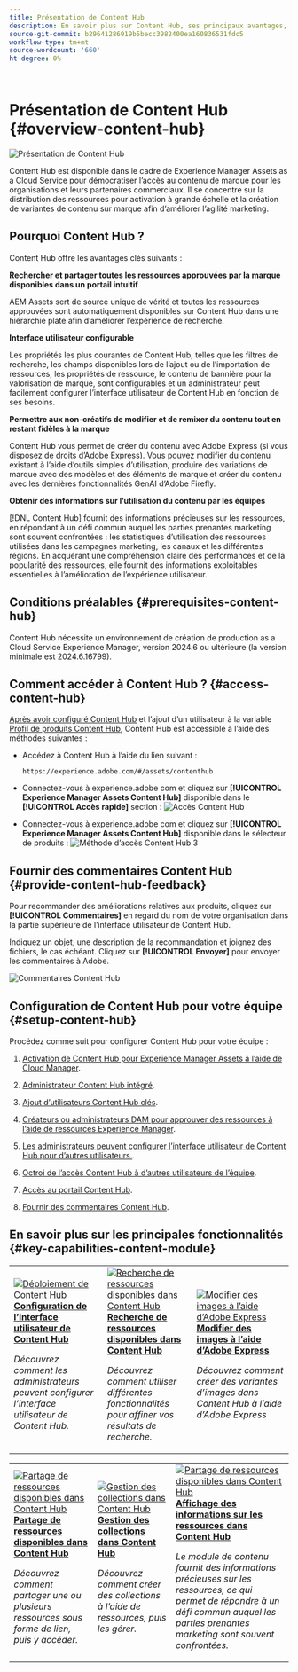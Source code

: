 ```yaml
---
title: Présentation de Content Hub
description: En savoir plus sur Content Hub, ses principaux avantages, comment y accéder et comment fournir des commentaires sur les options disponibles dans Content Hub.
source-git-commit: b29641286919b5becc3982400ea160836531fdc5
workflow-type: tm+mt
source-wordcount: '660'
ht-degree: 0%

---
```



# Présentation de Content Hub {#overview-content-hub}

![Présentation de Content Hub](assets/content-hub-overview.png)

Content Hub est disponible dans le cadre de Experience Manager Assets as a Cloud Service pour démocratiser l’accès au contenu de marque pour les organisations et leurs partenaires commerciaux. Il se concentre sur la distribution des ressources pour activation à grande échelle et la création de variantes de contenu sur marque afin d’améliorer l’agilité marketing.

## Pourquoi Content Hub ?

Content Hub offre les avantages clés suivants :

**Rechercher et partager toutes les ressources approuvées par la marque disponibles dans un portail intuitif**

AEM Assets sert de source unique de vérité et toutes les ressources approuvées sont automatiquement disponibles sur Content Hub dans une hiérarchie plate afin d’améliorer l’expérience de recherche.

**Interface utilisateur configurable**

Les propriétés les plus courantes de Content Hub, telles que les filtres de recherche, les champs disponibles lors de l’ajout ou de l’importation de ressources, les propriétés de ressource, le contenu de bannière pour la valorisation de marque, sont configurables et un administrateur peut facilement configurer l’interface utilisateur de Content Hub en fonction de ses besoins.

**Permettre aux non-créatifs de modifier et de remixer du contenu tout en restant fidèles à la marque**

Content Hub vous permet de créer du contenu avec Adobe Express (si vous disposez de droits d’Adobe Express). Vous pouvez modifier du contenu existant à l’aide d’outils simples d’utilisation, produire des variations de marque avec des modèles et des éléments de marque et créer du contenu avec les dernières fonctionnalités GenAI d’Adobe Firefly.

**Obtenir des informations sur l’utilisation du contenu par les équipes**

[!DNL Content Hub] fournit des informations précieuses sur les ressources, en répondant à un défi commun auquel les parties prenantes marketing sont souvent confrontées : les statistiques d’utilisation des ressources utilisées dans les campagnes marketing, les canaux et les différentes régions. En acquérant une compréhension claire des performances et de la popularité des ressources, elle fournit des informations exploitables essentielles à l’amélioration de l’expérience utilisateur.

## Conditions préalables {#prerequisites-content-hub}

Content Hub nécessite un environnement de création de production as a Cloud Service Experience Manager, version 2024.6 ou ultérieure (la version minimale est 2024.6.16799).

## Comment accéder à Content Hub ? {#access-content-hub}

[Après avoir configuré Content Hub](#deploy-content-hub) et l’ajout d’un utilisateur à la variable [Profil de produits Content Hub](/help/assets/deploy-content-hub.md#content-hub-instance-product-profile), Content Hub est accessible à l’aide des méthodes suivantes :

* Accédez à Content Hub à l’aide du lien suivant :

  `https://experience.adobe.com/#/assets/contenthub`

* Connectez-vous à experience.adobe com et cliquez sur **[!UICONTROL Experience Manager Assets Content Hub]** disponible dans le **[!UICONTROL Accès rapide]** section :
  ![Accès Content Hub](assets/access-content-hub.png)

* Connectez-vous à experience.adobe com et cliquez sur **[!UICONTROL Experience Manager Assets Content Hub]** disponible dans le sélecteur de produits :
  ![Méthode d’accès Content Hub 3](assets/access-content-hub-alternate.png)



## Fournir des commentaires Content Hub {#provide-content-hub-feedback}

Pour recommander des améliorations relatives aux produits, cliquez sur **[!UICONTROL Commentaires]** en regard du nom de votre organisation dans la partie supérieure de l’interface utilisateur de Content Hub.

Indiquez un objet, une description de la recommandation et joignez des fichiers, le cas échéant. Cliquez sur **[!UICONTROL Envoyer]** pour envoyer les commentaires à Adobe.

![Commentaires Content Hub](assets/content-hub-feedback.png)

## Configuration de Content Hub pour votre équipe {#setup-content-hub}

Procédez comme suit pour configurer Content Hub pour votre équipe :

1. [Activation de Content Hub pour Experience Manager Assets à l’aide de Cloud Manager](deploy-content-hub.md#enable-content-hub).

1. [Administrateur Content Hub intégré](deploy-content-hub.md#onboard-content-hub-administrator).

1. [Ajout d’utilisateurs Content Hub clés](deploy-content-hub.md#onboard-content-hub-consumer-users).

1. [Créateurs ou administrateurs DAM pour approuver des ressources à l’aide de ressources Experience Manager](approve-assets.md).

1. [Les administrateurs peuvent configurer l’interface utilisateur de Content Hub pour d’autres utilisateurs.](configure-content-hub-ui-options.md).

1. [Octroi de l’accès Content Hub à d’autres utilisateurs de l’équipe](deploy-content-hub.md#onboard-content-hub-consumer-users).

1. [Accès au portail Content Hub](#access-content-hub).

1. [Fournir des commentaires Content Hub](#provide-content-hub-feedback).


## En savoir plus sur les principales fonctionnalités {#key-capabilities-content-module}

<table>
<td>
   <a href="/help/assets/configure-content-hub-ui-options.md">
   <img alt="Déploiement de Content Hub" src="./assets/configure-assets.png" />
   </a>
   <div>
      <a href="/help/assets/configure-content-hub-ui-options.md">
      <strong>Configuration de l’interface utilisateur de Content Hub</strong>
      </a>
   </div>
   <p>
      <em>Découvrez comment les administrateurs peuvent configurer l’interface utilisateur de Content Hub. </em>
   </p>
</td>


<td>
   <a href="/help/assets/search-assets-content-hub.md">
   <img alt="Recherche de ressources disponibles dans Content Hub" src="./assets/search.png" />
   </a>
   <div>
      <a href="/help/assets/search-assets-content-hub.md">
      <strong>Recherche de ressources disponibles dans Content Hub</strong>
      </a>
   </div>
   <p>
      <em>Découvrez comment utiliser différentes fonctionnalités pour affiner vos résultats de recherche.</em>
   </p>
</td>
<td>
   <a href="/help/assets/edit-images-content-hub.md">
   <img alt="Modifier des images à l’aide d’Adobe Express" src="./assets/edit-images-content-hub.png" />
   </a>
   <div>
      <a href="/help/assets/edit-images-content-hub.md">
      <strong>Modifier des images à l’aide d’Adobe Express</strong>
      </a>
   </div>
   <p>
      <em>Découvrez comment créer des variantes d’images dans Content Hub à l’aide d’Adobe Express</em>
   </p>
</td>
</table>
<table>
<td>
   <a href="/help/assets/share-assets-content-hub.md">
   <img alt="Partage de ressources disponibles dans Content Hub" src="./assets/share-assets-banner.png" />
   </a>
   <div>
      <a href="/help/assets/share-assets-content-hub.md">
      <strong>Partage de ressources disponibles dans Content Hub</strong>
      </a>
   </div>
   <p>
      <em>Découvrez comment partager une ou plusieurs ressources sous forme de lien, puis y accéder.</em>
   </p>
</td>
<td>
   <a href="/help/assets/collections-content-hub.md">
   <img alt="Gestion des collections dans Content Hub" src="./assets/manage-collection.png" />
   </a>
   <div>
      <a href="/help/assets/collections-content-hub.md">
      <strong>Gestion des collections dans Content Hub</strong>
      </a>
   </div>
   <p>
      <em>Découvrez comment créer des collections à l’aide de ressources, puis les gérer.</em>
   </p>
</td>
<td>
   <a href="/help/assets/insights-content-hub.md">
   <img alt="Partage de ressources disponibles dans Content Hub" src="./assets/asset-insights-banner.jpg" />
   </a>
   <div>
      <a href="/help/assets/insights-content-hub.md">
      <strong>Affichage des informations sur les ressources dans Content Hub</strong>
      </a>
   </div>
   <p>
      <em> Le module de contenu fournit des informations précieuses sur les ressources, ce qui permet de répondre à un défi commun auquel les parties prenantes marketing sont souvent confrontées.</em>
   </p>
</td>
</table>
